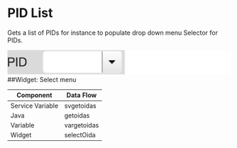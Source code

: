 # PID List

Gets a list of PIDs for instance to populate drop down menu Selector for PIDs. 


![](pidList.png)
##Widget: Select menu





|Component | Data Flow |
| -- | -- |
| Service Variable | svgetoidas |
|Java| getoidas |
|Variable| vargetoidas |
|Widget | selectOida |
